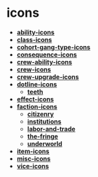 <!-- generated by markdown-notes-tree -->

# icons

<!-- optional markdown-notes-tree directory description starts here -->

<!-- optional markdown-notes-tree directory description ends here -->

- [**ability-icons**](ability-icons)
- [**class-icons**](class-icons)
- [**cohort-gang-type-icons**](cohort-gang-type-icons)
- [**consequence-icons**](consequence-icons)
- [**crew-ability-icons**](crew-ability-icons)
- [**crew-icons**](crew-icons)
- [**crew-upgrade-icons**](crew-upgrade-icons)
- [**dotline-icons**](dotline-icons)
    - [**teeth**](dotline-icons/teeth)
- [**effect-icons**](effect-icons)
- [**faction-icons**](faction-icons)
    - [**citizenry**](faction-icons/citizenry)
    - [**institutions**](faction-icons/institutions)
    - [**labor-and-trade**](faction-icons/labor-and-trade)
    - [**the-fringe**](faction-icons/the-fringe)
    - [**underworld**](faction-icons/underworld)
- [**item-icons**](item-icons)
- [**misc-icons**](misc-icons)
- [**vice-icons**](vice-icons)
